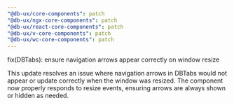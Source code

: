 ```yaml
---
"@db-ux/core-components": patch
"@db-ux/ngx-core-components": patch
"@db-ux/react-core-components": patch
"@db-ux/v-core-components": patch
"@db-ux/wc-core-components": patch
---
```


fix(DBTabs): ensure navigation arrows appear correctly on window resize

This update resolves an issue where navigation arrows in DBTabs would not appear or update correctly when the window was resized. The component now properly responds to resize events, ensuring arrows are always shown or hidden as needed.
